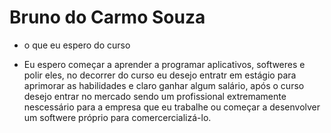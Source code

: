 # Bruno do Carmo Souza 

- o que eu espero do curso

- Eu espero começar a aprender a programar aplicativos, softweres e polir eles, no decorrer do curso eu desejo entratr em estágio para aprimorar as habilidades e claro ganhar algum salário, após o curso desejo entrar no mercado sendo um profissional extremamente nescessário para a empresa que eu trabalhe ou começar a desenvolver um softwere próprio para comercercializá-lo.